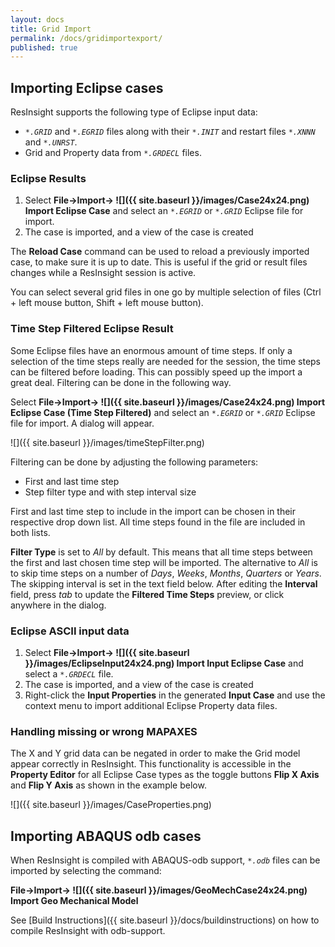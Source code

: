 ```yaml
---
layout: docs
title: Grid Import
permalink: /docs/gridimportexport/
published: true
---
```


## Importing Eclipse cases 
ResInsight supports the following type of Eclipse input data:

- _`*.GRID`_ and _`*.EGRID`_ files along with their _`*.INIT`_ and restart files _`*.XNNN`_ and _`*.UNRST`_. 
- Grid and Property data from  _`*.GRDECL`_ files.

### Eclipse Results
1. Select **File->Import-> ![]({{ site.baseurl }}/images/Case24x24.png) Import Eclipse Case**  and select an _`*.EGRID`_ or _`*.GRID`_ Eclipse file for import.
2. The case is imported, and a view of the case is created

The **Reload Case** command can be used to reload a previously imported case, to make sure it is up to date. This is useful if the grid or result files changes while a ResInsight session is active.

<div class="note">
You can select several grid files in one go by multiple selection of files (Ctrl + left mouse button, Shift + left mouse button). 
</div>

### Time Step Filtered Eclipse Result
Some Eclipse files have an enormous amount of time steps. If only a selection of the time steps really are needed for the session, the time steps can be filtered before loading. This can possibly speed up the import a great deal. Filtering can be done in the following way.

Select **File->Import-> ![]({{ site.baseurl }}/images/Case24x24.png) Import Eclipse Case (Time Step Filtered)** and select an _`*.EGRID`_ or _`*.GRID`_ Eclipse file for import. A dialog will appear.

![]({{ site.baseurl }}/images/timeStepFilter.png)

Filtering can be done by adjusting the following parameters:
* First and last time step
* Step filter type and with step interval size 

First and last time step to include in the import can be chosen in their respective drop down list. All time steps found in the file are included in both lists.

**Filter Type** is set to *All* by default. This means that all time steps between the first and last chosen time step will be imported. The alternative to *All* is to skip time steps on a number of *Days*, *Weeks*, *Months*, *Quarters* or *Years*. The skipping interval is set in the text field below. After editing the **Interval** field, press *tab* to update the **Filtered Time Steps** preview, or click anywhere in the dialog. 

### Eclipse ASCII input data
1. Select **File->Import-> ![]({{ site.baseurl }}/images/EclipseInput24x24.png) Import Input Eclipse Case** and select a _`*.GRDECL`_ file.
2. The case is imported, and a view of the case is created
3. Right-click the **Input Properties** in the generated **Input Case** and use the context menu to import additional Eclipse Property data files.

### Handling missing or wrong MAPAXES

The X and Y grid data can be negated in order to make the Grid model appear correctly in ResInsight. This functionality is accessible in the **Property Editor** for all Eclipse Case types as the toggle buttons **Flip X Axis** and **Flip Y Axis** as shown in the example below.
 
![]({{ site.baseurl }}/images/CaseProperties.png)

## Importing ABAQUS odb cases
When ResInsight is compiled with ABAQUS-odb support, _`*.odb`_ files can be imported by selecting the command:

**File->Import-> ![]({{ site.baseurl }}/images/GeoMechCase24x24.png) Import Geo Mechanical Model** 

See [Build Instructions]({{ site.baseurl }}/docs/buildinstructions) on how to compile ResInsight with odb-support.
